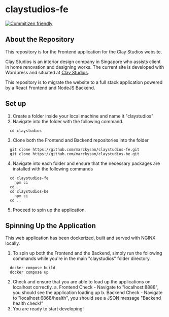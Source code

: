 # claystudios-fe
[![Commitizen friendly](https://img.shields.io/badge/commitizen-friendly-brightgreen.svg)](http://commitizen.github.io/cz-cli/)

## About the Repository
This repository is for the Frontend application for the Clay Studios website.

Clay Studios is an interior design company in Singapore who assists client in home renovation and designing works. The current site is developed with Wordpress and situated at [Clay Studios](https://claystudios.com.sg/). 

This repository is to migrate the website to a full stack application powered by a React Frontend and NodeJS Backend.

## Set up
1. Create a folder inside your local machine and name it "claystudios"
2. Navigate into the folder with the following command.
  ```
    cd claystudios
  ```
3. Clone both the Frontend and Backend repositories into the folder 
  ```
    git clone https://github.com/marckysan/claystudios-fe.git
    git clone https://github.com/marckysan/claystudios-be.git
  ``` 
4. Navigate into each folder and ensure that the necessary packages are installed with the following commands
  ``` 
    cd claystudios-fe 
      npm ci
    cd ..
    cd claystudios-be
      npm ci
    cd ..
  ```
5. Proceed to spin up the application.
## Spinning Up the Application
This web application has been dockerized, built and served with NGINX locally. 

1. To spin up both the Frontend and the Backend, simply run the following commands while you're in the main "claystudios" folder directory. 
```
  docker compose build 
  docker compose up
```
2. Check and ensure that you are able to load up the applications on localhost correctly.
  a. Frontend Check - Navigate to "localhost:8888", you should see the application loading up
  b. Backend Check - Navigate to "localhost:6868/health", you should see a JSON message "Backend health check!"
3. You are ready to start developing!

